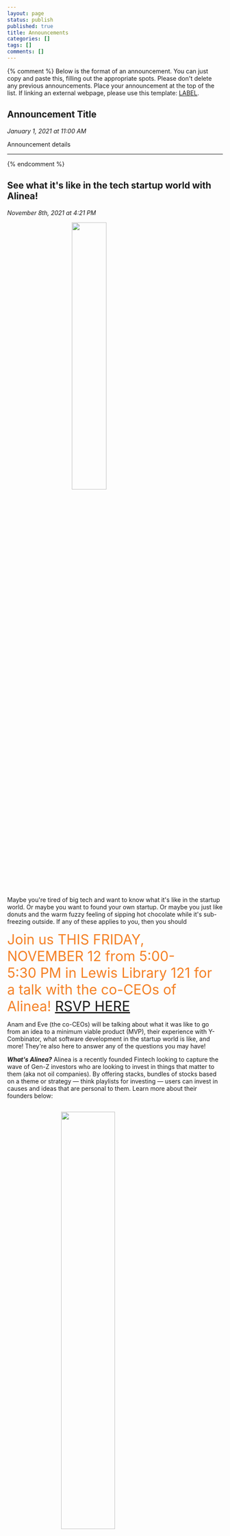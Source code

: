 ```yaml
---
layout: page
status: publish
published: true
title: Announcements
categories: []
tags: []
comments: []
---
```


{% comment %}
Below is the format of an announcement. You can just copy and paste this, filling out the appropriate spots.
Please don't delete any previous announcements. Place your announcement at the top of the list. If linking an external webpage, please use this template: <a href="YOUR LINK" target="_blank">LABEL</a>.

<a name = "CHOOSE A UNIQUE NAME TO REFERENCE THE ANNOUNCEMENT"></a>
## **Announcement Title**
*January 1, 2021 at 11:00 AM*

Announcement details

---

{% endcomment %}

<a name = "alinea"></a>
## **See what it's like in the tech startup world with Alinea!**
*November 8th, 2021 at 4:21 PM*

<a href="https://www.yugabyte.com" target="_blank"><img src="/images/logos/alinea_2.png" style="width: 40%; margin: auto; display: block; padding-top: -25px; padding-bottom: -25px"></a>

Maybe you're tired of big tech and want to know what it's like in the startup world. Or maybe you want to found your own startup. Or maybe you just like donuts and the warm fuzzy feeling of sipping hot chocolate while it's sub-freezing outside. If any of these applies to you, then you should 

<span style="font-size: 32px; text-align: center; font-weight: strong; color: #f58025">Join us THIS FRIDAY, NOVEMBER 12 from 5:00-5:30 PM in Lewis Library 121 for a talk with the co-CEOs of Alinea! <a href="https://forms.gle/ro3EPDFLMUnTb3ys8" target="_blank">RSVP HERE</a>

Anam and Eve (the co-CEOs) will be talking about what it was like to go from an idea to a minimum viable product (MVP), their experience with Y-Combinator, what software development in the startup world is like, and more! They're also here to answer any of the questions you may have!

***What's Alinea?*** Alinea is a recently founded Fintech looking to capture the wave of Gen-Z investors who are looking to invest in things that matter to them (aka not oil companies). By offering stacks, bundles of stocks based on a theme or strategy — think playlists for investing — users can invest in causes and ideas that are personal to them. Learn more about their founders below:

<img src="/images/announcements/alinea_founders.png" style="width: 50%; margin: auto; display: block; padding-top: 15px; padding-bottom: 15px">

Previously, *Eve Halimi* was working in Strategy at Contentsquare, a growth stage data analytics startup, and held multiple positions in banks and hedge funds. She graduated from Barnard College, Columbia University with a Bachelors in Economics.

Prior to Alinea, *Anam Lakhani* worked at Citigroup as an investment banker in Equity Capital Markets. Anam received her bachelor’s degree from Barnard College of Columbia University in May of 2019, and graduated cum laude with a major in Economics. 

---

<a name = "c@n-10-29"></a>
## **Come learn about the database industry with Yugabyte!**
*October 22, 2021 at 4:53 PM*

<a href="https://www.yugabyte.com" target="_blank"><img src="/images/logos/yugabyte.svg" style="width: 70%; margin: auto; display: block; padding-top: 15px; padding-bottom: 15px"></a>

Do you find yourself interested in algorithmic challenges, systems, machine learning, and/or cloud computing? Do you want to learn about what it's like to work in the hip, new companies of the **database industry** (#OverthrowOracle)? Are you looking for an **internship or job**? Or do you just like **boba**? If any of the above apply, then you should

<span style="font-size: 32px; text-align: center; font-weight: strong; color: #f58025">Join us next Friday (October 29th) at 4:00 PM for a talk on the cool work YugabyteDB does! <a href="https://forms.gle/q8TwfRHhJwdfpYqMA" target="_blank">RSVP HERE</a>

The talk will be virtual (Zoom details will be updated on this post later), with breakout rooms after the talk if you want to chat with engineers or recruiters (hint: this might help your application prospects!). Afterward, **we'll be handing out BOBA in-person for the first thirty people who signed up and attended the talk**. What are you waiting for? Here's the raw RSVP link: <a href="https://forms.gle/DC6veaccRC15LZfZA" target="_blank">https://forms.gle/DC6veaccRC15LZfZA</a>. Hope to see you there!

***Tell me more about Yugabyte!*** Yugabyte is a company on a mission to build the default database for cloud-native applications in a multi-cloud world. They're well underway on this journey with YugabyteDB, the open-source, high-performance, distributed SQL database that runs on any cloud and enables developers to get instantly productive using well-known APIs! They're also looking for talented and driven people to join them on their ambitious mission and help them build a lasting and impactful company.  

---

<a name = "coscon-1"></a>
## **COSCON is back — stake your claim in a prize stash worth over $15K!**
*October 18, 2021 at 12:30 PM*
<img src="/images/COSCON_white_background_nomargins.png" style="display: block; margin: auto; padding-bottom: 10px; width: 70%">
<p>
<span style="font-size:30px"><strong>What is COSCON?</strong></span><br>
<span style="font-size:22px"><a href="https://coscon.princeton.edu" target="_blank" data-saferedirecturl="https://coscon.princeton.edu">COSCON</a> is Princeton University's Computer Science Contest!&nbsp;It is designed to get Princeton students of all walks excited and thinking about a variety of topics that arise in computer science.<br>
Unlike hackathons or your run-of-the-mill programming competitions, our contest won’t solely focus on the “coding” aspect of computer science: some of our problems will require the creative insight of a theoretician, while others may require the guile of a seasoned systems specialist. All you need to be able to do is think!&nbsp;<strong>You don't need to be a computer science major to participate or do well.</strong></span>
</p>

<a href="https://fed.princeton.edu/cas/login?service=https://coscon.princeton.edu/registration" style="border-radius:40px;color:#d4414d;font-size:32px;text-align:center;font-family:sans-serif;background:linear-gradient(135deg,#fff5cb,#b6e3d4 50%,#33a7b5);border:.2rem solid currentColor;padding:calc(0.8em - .2rem) calc(1.25em - .2rem);display:block;margin:auto; width: 400px; font-weight: strong" target="_blank" data-saferedirecturl="https://fed.princeton.edu/cas/login?service=https://coscon.princeton.edu/registration">REGISTER NOW!</a>

<p style="font-weight:normal"><span style="font-size:30px"><strong>When/where is it?</strong></span><br>
<span style="font-size:22px">It's going to be held on <strong>November&nbsp;6th, 2021</strong> from <strong>12:30&nbsp;PM&nbsp;to 7:30&nbsp;PM ET</strong>. We'll host an intro session at&nbsp;<strong>11:30 AM</strong>&nbsp;the day of in McDonnell A02 and the surrounding Brush Gallery, but during the competition, you can work anywhere as the problems will be accessible online!</span><br>
<span style="font-size:30px"><strong>Why should I participate?</strong></span><br>
<span style="font-size:22px"><strong><em>Cool challenges. </em></strong>Problems are from many active areas in computer science: data structures and algorithms,&nbsp;machine learning, systems, crypto, complexity theory — you name it, we got it!<br>
<em><strong>Very exciting <a href="https://coscon.princeton.edu/prizes/" target="_blank" data-saferedirecturl="https://www.google.com/url?q=https://coscon.princeton.edu/prizes/&amp;source=gmail&amp;ust=1634704165442000&amp;usg=AFQjCNGY_btxiwq1Eas75nF1996c-Yt-tA">prizes</a>.</strong></em>&nbsp;We're giving away over <span style="color:#e67e22"><strong>$10,000</strong></span> to top teams. First place undergrad team gets&nbsp;<strong><span style="color:#e67e22">$3000</span>&nbsp;</strong>to spend, no questions asked! First place grad team gets&nbsp;<span style="color:#e67e22"><strong>$1500</strong></span>&nbsp;to spend!<br>
<strong><em>You could attract your future employer.&nbsp;</em></strong>Our contributors (Facebook, IMC Trading, Susquehanna International Group, Bloomberg, and more) want to hire you and will be paying particular attention to the winners of this year's competition! They're always looking to hire smart people...<br>
<strong><em>A plethora of miscellaneous prizes.&nbsp;</em></strong>Over <span style="color:#e67e22"><strong>$1500</strong></span> worth of&nbsp;<a href="https://coscon.princeton.edu/prizes/#misc-prizes" target="_blank" data-saferedirecturl="https://www.google.com/url?q=https://coscon.princeton.edu/prizes/%23misc-prizes&amp;source=gmail&amp;ust=1634704165442000&amp;usg=AFQjCNECxlS4BgF2wyfyyNtMaTGA1fGksw">special prizes</a> that you can win even if you don't win a placement prize!<br>
<strong><em>Free food, boba, and swag.</em></strong>&nbsp;You get free boba if you <a href="https://fed.princeton.edu/cas/login?service=https://coscon.princeton.edu/registration" target="_blank" data-saferedirecturl="https://www.google.com/url?q=https://fed.princeton.edu/cas/login?service%3Dhttps://coscon.princeton.edu/registration&amp;source=gmail&amp;ust=1634704165442000&amp;usg=AFQjCNH2kPGej2V_VJTYiXEDEl1JSYgK0g">REGISTER QUICKLY</a>, and free pizza will be provided for the <em>entire&nbsp;duration of the competition</em> to keep you going!&nbsp;SIG swag will be provided&nbsp;for ALL PARTICIPANTS. Everyone also gets a free COSCON tumbler and sticker!*<br>
<strong><em>Get some exposure to what's going on in&nbsp;CS. </em></strong>COSCON is an excellent introduction to computer science as a field if you're unsure of it as a major (P.S. we also have a best freshman/sophomore team award).</span><br>
<span style="font-size:30px"><strong>I'm in — what should I do?</strong></span><br>
<span style="font-size:22px">Find two teammates (it's also OK if you don't have two) and <a href="https://fed.princeton.edu/cas/login?service=https://coscon.princeton.edu/registration" target="_blank" data-saferedirecturl="https://www.google.com/url?q=https://fed.princeton.edu/cas/login?service%3Dhttps://coscon.princeton.edu/registration&amp;source=gmail&amp;ust=1634704165442000&amp;usg=AFQjCNH2kPGej2V_VJTYiXEDEl1JSYgK0g">register</a> right now so you get that free boba (first 25 teams).&nbsp;Also check out our <a href="https://coscon.princeton.edu" target="_blank" data-saferedirecturl="https://www.google.com/url?q=https://coscon.princeton.edu&amp;source=gmail&amp;ust=1634704165442000&amp;usg=AFQjCNEMenwdfRpVzsXOUqtmnPoBOnWi7g">website</a>&nbsp;for more information!</span><br>
<span style="font-size:30px"><strong>I did COSCON last year and it was too hard :(</strong></span><br>
<span style="font-size:22px">This was almost a universal sentiment.&nbsp;That's why we're allowing teams of size three and giving you a total of seven hours to do the competition. We've also cut back on problems that would've benefitted from knowing niche, field-specific knowledge. We'll also be hosting office hours <em>the entire duration of the competition</em>&nbsp;(12:30 PM-7:30 PM) to give you hints if you get stuck!&nbsp;</span><br>
<span style="font-size:30px"><strong>How can I learn more?</strong></span><br>
<span style="font-size:22px">Visit our <a href="https://coscon.princeton.edu" target="_blank" data-saferedirecturl="https://www.google.com/url?q=https://coscon.princeton.edu&amp;source=gmail&amp;ust=1634704165442000&amp;usg=AFQjCNEMenwdfRpVzsXOUqtmnPoBOnWi7g">website</a>&nbsp;and <a href="mailto:ptonacm@princeton.edu" target="_blank">email us</a>&nbsp;if you have any questions!</span><br>
<span style="font-size:16px">*as long as supplies last</span></p>

---

<a name = "interviews-1"></a>
## **Let ACM help you with your tech interview prep!**
*October 5, 2021 at 12:30 PM*

Currently recruiting for tech positions? Are you looking for in-person practice for technical interviews or just some advice on the recruiting process? <a href="https://bit.ly/3meySxp" target="_blank">Sign up</a> for ACM's mock interviews!

We will be matching those who sign up with mentors to do personalized mock interviews. We'll do our best to make the experience (difficulty, range of topics, interview format) as best for you as possible. This is your chance to practice your problem solving and communication skills in a setting closely mirroring that of a real interview!

<span style="font-size: 30px; text-align: center">Here's the sign up link again: <a href="https://bit.ly/3meySxp" target="_blank">https://bit.ly/3meySx</a>

You after your mock interview:

<img src="/images/announcements/interview.gif" style="width: 60%; display: block; margin: auto">

---

<a name = "robustai"></a>
## **Robust Intelligence @ Princeton 10/7-10/8**
*September 30, 2021 at 3:30 PM*

*Passing this message on for Jerry Liu '17:*

<img src="/images/announcements/robust.png" style="width: 70%; display: block; margin: auto; ">

Hi everyone! My name is Jerry Liu (class of 2017) and I'm currently a ML lead at Robust Intelligence. Robust Intelligence is a Sequoia-backed, Series A startup working on the cutting edge of advancing AI robustness, security, and monitoring. Our CEO is Yaron Singer, a Harvard professor in adversarial machine learning, and our team is composed of rockstars from Google, Kensho, Uber, Princeton, Harvard, and more! We're hiring for many different roles:

- Software Engineers
- Machine Learning Engineers
- Sales Development Representatives
- Front-end Engineers

...and more! **We have a bunch of Princeton alums that will be on campus 10/7 - 10/8 for coffee chats and a Friday Happy Hour!** We have limited spots so if you're interested make sure to **RSVP** <a href="https://docs.google.com/forms/d/e/1FAIpQLSdcsxrEfIeVk3-lYXjKbuyIt6WUZmUE20jf30ZWOgu_fh3CCQ/viewform?usp=sf_link" target="_blank">here</a>.

---

<a name = "chill-9-30"></a>
## **Announcing ACM's First Code@Night Chill of the Year!**
*September 25, 2021 at 11:56 AM*

**TL;DR:** Join us in the **Butler iSpace at 9:30 PM Eastern on Thursday, September 30** to work on projects, socialize, play games, get advice, and/or do competitive programming practice. **FREE PIZZA PROVIDED, RSVP <a href="https://forms.gle/8MJFN5B3WUbpi28V6" target="_blank">HERE</a>**

We'll be hosting a chill event where you can **bring a project**, **meet the board**, ask questions, **socialize with others**, hate on COS 217 together, play some **games**, and eat **FREE PIZZA** all night! We will also have some practice **competitive programming** problems for those interested, as well as **office hours from our awesome career mentors**! (You won't have to hear Nalin ramble about Python, and hopefully the food will be on time this time around...) We want this to be a space where you can both be productive and blow off steam, and hopefully make some new friends :) Come one, come all — sign up <a href="https://forms.gle/8MJFN5B3WUbpi28V6" target="_blank">here</a>! Also thanks to the Alcohol Initiative for sponsoring food!

*Where's the Butler iSpace??* It's right under the Butler side of the WuCox dining hall. Enter Wu Hall as if going to the Butler dining hall, take a left, and go down the stairs. 

<img src="/images/announcements/get_hype.gif" style="width: 70%; display: block; margin: auto; ">

---

<a name = "c@n-9-24"></a>
## **Materials from the Python Workshop Posted**
*September 25, 2021 at 11:56 AM*

<div class="row" style="margin-bottom: 30px">
    <div class="col-lg-6">
        <img src="/images/code-at-night-nalin.jpeg" style="width: 100%; height: 390px">
    </div>
    <div class="col-lg-6">
        <img src="/images/code-at-night-python.jpeg" style="height: 390px; width: 100%">
    </div>
</div>

Thanks to all that came! We hope you were able to take something away from it, and reach out if you have questions. For those who want to review the materials, you can find them <a href="/events/code-at-night/archive/python_talk/gentle_intro_to_python.pdf" target="_blank">here (slides)</a>, <a href="/events/code-at-night/archive/python_talk/intro_to_python.ipynb" target="_blank">here (Jupyter notebook with exercises)</a>, and <a href="/events/code-at-night/archive/python_talk/intro_to_python_soln.ipynb" target="_blank">here (Jupyter notebook with solutions to exercises)</a>.

If you weren't able to make it, you should still be able to do the exercises in the Jupyter notebook if you follow the slides. And again, please reach out either to Nalin personally at <a href="mailto: nranjan@princeton.edu">nranjan@princeton.edu</a> or to ACM at <a href="mailto: ptonacm@princeton.edu">ptonacm@princeton.edu</a>. **We promise we will respond!**

---

<a name = "icecreamsocial-1"></a>
## **Ice cream social with ACM and PWiCS!**
*September 18, 2021 at 2:00 PM*

<img src="/images/announcements/unnamed.gif" style="display: block; margin: auto; width: 40%">

Come and hang out with members of ACM and PWICS (Princeton Women in Computer Science) on **Sunday, September 19** in the **Friend Atrium** at **3:00 PM Eastern**! This is the perfect chance to get to know the upperclassmen and the officers from both orgs! Make sure to bring your laptop if you would like officers to look at your resume and offer tips. Thanks also to Projects Board for sponsoring the ice cream!

Fill out <a href="https://forms.gle/PhjnQvFGqnTQGNfN8" target="_blank">this</a> form if you are interested.

---

<a name = "coffee-1"></a>
## **ACM is holding beginning-of-the-year coffee chats!**
*September 12, 2021 at 4:00 PM*


<div class="row" style="margin-bottom: 30px">
    <div class="col-lg-6">
        <img src="/images/announcements/coffee.jpeg" style="width: 100%; height: 310px">
    </div>
    <div class="col-lg-6">
        <img src="/images/boba.jpeg" style="height: 310px; width: 100%">
    </div>
</div>

This year we are reintroducing the ACM Coffee Chat as a new way to meet fellow members. They will take place between September 8th and 15th. In the medieval times (i.e. the past few years), they were known to be virtual and had ~no~ actual coffee, but this year we're changing that... because we are looking to match people with similar interests in ACM for a chat over free coffee/boba! (No, this isn't a dating service.) Thanks to USG Projects Board for sponsoring the drinks!

**Update (September 3, 11:50 PM):** Our slots for free drinks filled up, but you can still be matched to meet another ACM member!  
**Update (September 9, 4:48 PM):** Coffee Chat assignments and free drink info should be out — let us know if you signed up but didn't get an email.  

---

<a name = "correlation-one"></a>
## **Citadel Fall 2021 Events Announcement**
*September 9, 2021 at 10:45 AM*

This fall, Correlation One and Citadel are partnering to bring you the biggest coding competitions of the school year.

This season is a little different others — because our coding/ data science competitions are for the first time open for freshmen and sophomore year students! **This is a great learning opportunity** for those who have just started to get into coding/data science and also for those who are willing to showcase their skills in a team based setting. 

Apply to both or either of the events now to meet like minded individuals, be considered for jobs/ internships with Citadel/ Citadel Securities, and for a chance to win $15k in cash prizes! 

:video_game: :joystick: <span style="color: #8DD8FF; font-size: 28px">September 20-27: East Coast Regional Terminal (coding focused)</span> :video_game: :joystick:

<a href="https://terminal.c1games.com/east" target="_blank">Terminal Live</a> is an online game where software engineers and computer scientists (or anyone else interested in coding!) build an algorithm to play a tower defense game in a team-based setting.

This competition is suitable for both beginner level and more advanced coders as we provide starter algorithms for those who need a little more support! 

<a href="https://terminal.c1games.com/east" target="_blank">APPLY FOR TERMINAL NOW!</a>

:bar_chart: :computer: <span style="color: #f58025; font-size: 28px">Oct 25-Nov 1: East Coast Regional Datathon (data science focused)</span> :bar_chart: :computer:

<a href="https://www.citadel.com/careers/the-data-open/apply/" target="_blank">Datathons</a> are world's #1 virtual data science competitions. This is a great opportunity for students to work on challenging problems while engaging with real-world data in a competitive, team-based setting. We provide a problem statement and students have a week to work on their analysis reports in a team of 4 people. 

<a href="https://www.citadel.com/careers/the-data-open/apply/" target="_blank">APPLY FOR DATATHON NOW!</a>

➡ Easy application! Submit a resume + take a quick skills assessment test (waived if you've competed with us before). Applications are reviewed on a first-come-first-serve basis-- so apply now and get an early invite. 

For questions, please contact <a href="mailto: roysi@correlation-one.com">roysi@correlation-one.com</a>. 

---

<a name = "design-winners"></a>
## **Our Gear Request Form is now Live!**
*September 1, 2021 at 10:45 PM*

Congrats to the Alison Lee '24 and Liam Esparraguera '24 for submitting the winning t-shirt and hoodie designs, respectively! Check them out below:
<div class="row">
    <div class="col-lg-6">
        <img src="/images/announcements/winning_tshirt.jpg">
    </div>
    <div class="col-lg-6">
        <img src="/images/announcements/winning_hoodie.png">
    </div>
</div>
If it isn't clear, the back of the hoodie design is a code for an "orange-black tree," which is a play on the <a href="https://en.wikipedia.org/wiki/Red-black_tree" target="_blank">Red-Black Search Tree</a>, which was invented by Leonidas Guibas and Princeton's own Bob Sedgewick.

The <a href="https://forms.gle/RpBLyi5Xfa4ZpMNcA" target="_blank">gear request form</a> is now live. T-shirts are $6 with a subsidy and $12 without; hoodies are $15 with a subsidy and $25 without. **We can only subsidize a limited amount, so order ASAP to maximize your chance at claiming subsidized gear!** More info and rules about who gets priority for a subsidy are in the Google Form.

**Update (September 7, 12:00 PM):** The gear order period has ended. We might have extras left over though, so let us know if you're still interested!

---

<a name = "media-360"></a>
## **Mental Health Project Looking for NLP Interns!**
*August 27, 2021 at 12:01 PM*

Through its media and technology products, Impact Media 360 powers social impact by driving awareness, attitude change and action. Motivated by success of The Real Deal reality TV series, the company is expanding into mental health tech. 

The product being built is a platform that enables an individual to crowd source a positive sense of self for themselves or a loved one. With suicide, depression and anxiety on the rise, this product aims to socialize the well-being industry and disrupt digital models of self validation or self-esteem.

The leadership of Impact Media 360 are looking to work with students interested in social impact, who have proficiency in NLP and are willing to complete the development of a working demonstration or prototype of the product. 

The project may relate to course work or be integral to junior papers or senior theses. The leadership will work closely with the students to ensure the prototype is built according to the vision and completed within a four month time frame. Opportunities to join the organization in a full time or part time capacity are available.

For more information, contact Shikha Uberoi Bajpai '13 founder and president of Impact Media 360 at [shikha@shikhauberoi.com](shikha@shikhauberoi.com).

---

<a name = "imc-roles"></a>
## **IMC Trading is hiring!**
*August 26, 2021 at 5:56 PM*

<img src="/images/imc-logo.png" style="display: block; margin: auto; padding: 30px 0">

[IMC](https://imc.com) is an ambitious company with a mission to be one of the leading trading firms globally. Specialized in algorithmic trading and advanced technology, we set the pace for the evolution of market making. Our innovative, open environment is one of collaboration where anyone can challenge the status quo and make an impact.

We're currently looking to fill many positions and we have many events planned in the coming few weeks so you can learn more about what we do! See below:

<div class="row">
    <div class="col-lg-6">
        <p style="margin-left: 70px; line-height: 0.65">
            <strong>Open 2022 roles:</strong> <br>
            <a href="https://careers.imc.com/us/en/job/REQ-01185/Quant-Trader-Intern-Summer-2022" target="_blank">
                Quant Trader Internship – Summer 2022
            </a>
            <a href="https://careers.imc.com/us/en/job/REQ-01184/Graduate-Quant-Trader" target="_blank">
                Graduate Quant Trader
            </a>
            <a href="https://careers.imc.com/us/en/job/REQ-01189/Software-Engineer-Intern-Summer-2022" target="_blank">
                Software Engineer Internship – Summer 2022
            </a>
            <a href="https://careers.imc.com/us/en/job/REQ-01188/Graduate-Software-Engineer" target="_blank">
                Graduate Software Engineer
            </a>
            <a href="https://careers.imc.com/us/en/job/REQ-01191/Hardware-Engineer-Intern-Summer-2022" target="_blank">
                Hardware Engineer Intern – Summer 2022
            </a>
        </p>
    </div>
    <div class="col-lg-6">
        <p style="margin-left: 70px; line-height: 0.65">
            <strong>Information Sessions (please RSVP):</strong> <br>
            <a href="https://jst.me/kfcn" target="_blank">
                Technology at IMC – Sept 9
            </a>
            <a href="https://urldefense.com/v3/__https:/jst.me/yqa6__;!!DZ3fjg!pSmkc1fU0f6cdAAXFZarrC0rTJALpQ-KPvAZplJcxfxr6m66QMtnFQwe7yua7FIHcoY$" target="_blank">
                IMC Women in Focus – Sept 14
            </a>
            <a href="https://urldefense.com/v3/__https:/jst.me/c5pm__;!!DZ3fjg!pSmkc1fU0f6cdAAXFZarrC0rTJALpQ-KPvAZplJcxfxr6m66QMtnFQwe7yuawVJ0Es8$" target="_blank">
                Life as a Trader at IMC – Sept 16
            </a>
            <a href="https://urldefense.com/v3/__https:/jst.me/yt2a__;!!DZ3fjg!pSmkc1fU0f6cdAAXFZarrC0rTJALpQ-KPvAZplJcxfxr6m66QMtnFQwe7yuaWF66qzU$" target="_blank">
                Life at IMC Trading – Sept 21
            </a>
            <a href="https://urldefense.com/v3/__https:/jst.me/cuhg__;!!DZ3fjg!srS4RuhmKbUh_75vUlCYA0IV6iOIWaqVDcK0Jczmb4PVul1IEM6G_zmEtVM3RUGnRz0$" target="_blank">
                Hardware at IMC – September 23
            </a>
            <a href="https://urldefense.com/v3/__https:/jst.me/z4h8__;!!DZ3fjg!pSmkc1fU0f6cdAAXFZarrC0rTJALpQ-KPvAZplJcxfxr6m66QMtnFQwe7yuaiqKMuos$" target="_blank">
                Day in the Life of an IMC Intern – Oct 5</a>
        </p>
    </div>
</div>

---

<a name = "resume-raffle-1"></a>
## **Submit your resume for a chance to win a $50 Amazon gift card!**
*August 1, 2021 at 11:23 AM*

Let ACM help you find jobs! Submit your resume <a href="https://forms.gle/3B4YY1uWGWhoQDsG9" target="_blank">here</a> before August 15 to be entered in a $50 Amazon gift card raffle. Your resume will be included in ACM's resume book, which is then sold to organizations interested in your talents.

---

<a name = "coscon-writing-1"></a>
## **Join the COSCON Problem Writing Team!**
*July 31, 2021 at 2:19 PM*

<img src="/images/COSCON_white_background_nomargins.png" style="display: block; margin: auto; padding-bottom: 30px; width: 60%">

That's right, COSCON is making a bigger and badder comeback later this fall, with more prizes, more opportunities to meet new people, and yes, more food. But we need your help! Judging from the feedback we received last year, some of the problems were too difficult and a little inaccessible, so we are opening up problem writing this year to anyone with an idea! If you're interested, please fill out <a href="https://forms.gle/ZjzKZds7mxNYSCSQ9" target="_blank">this form</a>. Filling out the form doesn't oblige you to write a problem, so fill it out even if you're slightly interested!

Last year's problems can be found <a href="https://coscon.princeton.edu/problems" target="_blank">here</a>. The best problems will 1) have some technical COS aspect, 2) be reasonable for a competition that lasts no more than 8 hours, and 3) have a compelling motivation. We encourage anyone interested to give problem writing a shot, even if you don't have a concrete idea. We're here to help if you need -- if you want a partner to brainstorm/discuss your ideas with, feel free to reach out to Nalin (nranjan@). 

Let your creative juices flow! Problems do not have to be Leetcode/competitive programming style questions (or even involve coding at all). In fact, the more unique and interdisciplinary, the better! And since one of our goals for COSCON this year is to make the problems more accessible, don't feel obligated to think of hard problems. 

If you fill out the form above, we'll be in touch to talk about your ideas. We're excited to see what you come up with!

---

<a name = "welcome-2021"></a>
## **Welcome from your new ACM board!**
*July 1, 2021 at 10:42 AM*

We're so excited to meet you! Please contact us [here](/contact) to share any ideas you may have.

---
